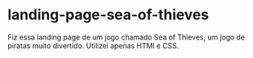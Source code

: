 # landing-page-sea-of-thieves

Fiz essa landing page de um jogo chamado Sea of Thieves,  um jogo de piratas muito divertido. Utilizei apenas HTMl e CSS.